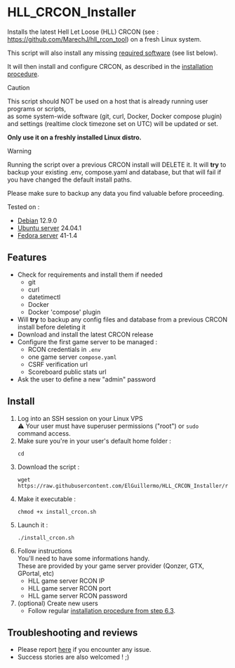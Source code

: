# HLL_CRCON_Installer
Installs the latest Hell Let Loose (HLL) CRCON (see : https://github.com/MarechJ/hll_rcon_tool) on a fresh Linux system.

This script will also install any missing [required software](https://github.com/MarechJ/hll_rcon_tool/wiki/Getting-Started-%E2%80%90-Requirements#software-requirements) (see list below).

It will then install and configure CRCON, as described in the [installation procedure](https://github.com/MarechJ/hll_rcon_tool/wiki/Getting-Started-%E2%80%90-Installation).

> [!CAUTION]
> This script should NOT be used on a host that is already running user programs or scripts,  
> as some system-wide software (git, curl, Docker, Docker compose plugin)  
> and settings (realtime clock timezone set on UTC) will be updated or set.
>
> **Only use it on a freshly installed Linux distro.**

> [!WARNING]
> Running the script over a previous CRCON install will DELETE it.
> It will **try** to backup your existing .env, compose.yaml and database,
> but that will fail if you have changed the default install paths.
> 
> Please make sure to backup any data you find valuable before proceeding.

Tested on :  
- [Debian](https://www.debian.org/) 12.9.0
- [Ubuntu server](https://ubuntu.com/server) 24.04.1
- [Fedora server](https://fedoraproject.org/server/) 41-1.4

## Features
- Check for requirements and install them if needed
  - git
  - curl
  - datetimectl
  - Docker
  - Docker 'compose' plugin
- Will **try** to backup any config files and database from a previous CRCON install before deleting it
- Download and install the latest CRCON release  
- Configure the first game server to be managed :  
  - RCON credentials in `.env`  
  - one game server `compose.yaml`
  - CSRF verification url
  - Scoreboard public stats url
- Ask the user to define a new "admin" password

## Install

1. Log into an SSH session on your Linux VPS  
  :warning: Your user must have superuser permissions ("root") or `sudo` command access.  
2. Make sure you're in your user's default home folder :  
    ```shell
    cd
    ```  
3. Download the script :  
    ```shell
    wget https://raw.githubusercontent.com/ElGuillermo/HLL_CRCON_Installer/refs/heads/main/install_crcon.sh
    ```  
4. Make it executable :
    ```shell
    chmod +x install_crcon.sh
    ```
5. Launch it :
    ```shell
    ./install_crcon.sh
    ```
6. Follow instructions  
   You'll need to have some informations handy.  
   These are provided by your game server provider (Qonzer, GTX, GPortal, etc)  
   - HLL game server RCON IP
   - HLL game server RCON port
   - HLL game server RCON password
7. (optional) Create new users
   - Follow regular [installation procedure from step 6.3](https://github.com/MarechJ/hll_rcon_tool/wiki/Getting-Started-%E2%80%90-Installation#3-create-you-own-users).

## Troubleshooting and reviews

- Please report [here](https://discord.com/channels/685692524442026020/1337758742447652895) if you encounter any issue.  
- Success stories are also welcomed ! ;)
